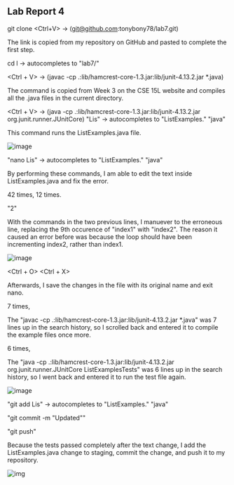 ## Lab Report 4

git clone <Ctrl+V> -> (git@github.com:tonybony78/lab7.git) <enter>

The link is copied from my repository on GitHub and pasted to complete the first step.

cd l<tab> -> autocompletes to "lab7/" <enter>
  
<Ctrl + V> -> (javac -cp .:lib/hamcrest-core-1.3.jar:lib/junit-4.13.2.jar *.java) <enter>
 
The command is copied from Week 3 on the CSE 15L website and compiles all the .java files in the current directory.

<Ctrl + V> -> (java -cp .:lib/hamcrest-core-1.3.jar:lib/junit-4.13.2.jar org.junit.runner.JUnitCore) <space> 
"Lis"<tab> -> autocompletes to "ListExamples." <space> "java" <enter>
 
This command runs the ListExamples.java file.
 
![image](https://user-images.githubusercontent.com/114378343/221395003-3019516e-c4aa-4435-864b-31e87c7a018a.png)
  
"nano Lis<tab>" -> autocompletes to "ListExamples." <space> "java" <enter>
  
By performing these commands, I am able to edit the text inside ListExamples.java and fix the error.

 <down> 42 times, <right> 12 times.
   
 <backspace> "2"
   
 With the commands in the two previous lines, I manuever to the erroneous line, replacing the 9th occurence of "index1" with "index2".
 The reason it caused an error before was because the loop should have been incrementing index2, rather than index1.

 ![image](https://cdn.discordapp.com/attachments/1064716019156930640/1079283154852008006/image.png)
  
 <Ctrl + O> <enter> <Ctrl + X>
   
 Afterwards, I save the changes in the file with its original name and exit nano.
   
 <up> 7 times, <enter>
   
 The "javac -cp .:lib/hamcrest-core-1.3.jar:lib/junit-4.13.2.jar *.java" was 7 lines up in the search history, so I scrolled back and entered it to compile the example files once more.
   
 <up> 6 times, <enter>
   
  The "java -cp .:lib/hamcrest-core-1.3.jar:lib/junit-4.13.2.jar org.junit.runner.JUnitCore ListExamplesTests" was 6 lines up in the search history, so I went back and entered it to run the test file again.
   
 ![image](https://user-images.githubusercontent.com/114378343/221395740-118bf178-8820-498d-b1ec-f422e888ed39.png)

 "git add Lis<tab>" -> autocompletes to "ListExamples." <space> "java" <enter>
   
 "git commit -m "Updated"" <enter>
   
 "git push" <enter>
  
  Because the tests passed completely after the text change, I add the ListExamples.java change to staging, commit the change, and push it to my repository.
  
  ![img](https://cdn.discordapp.com/attachments/1064716019156930640/1079290181586268270/image.png)
   
